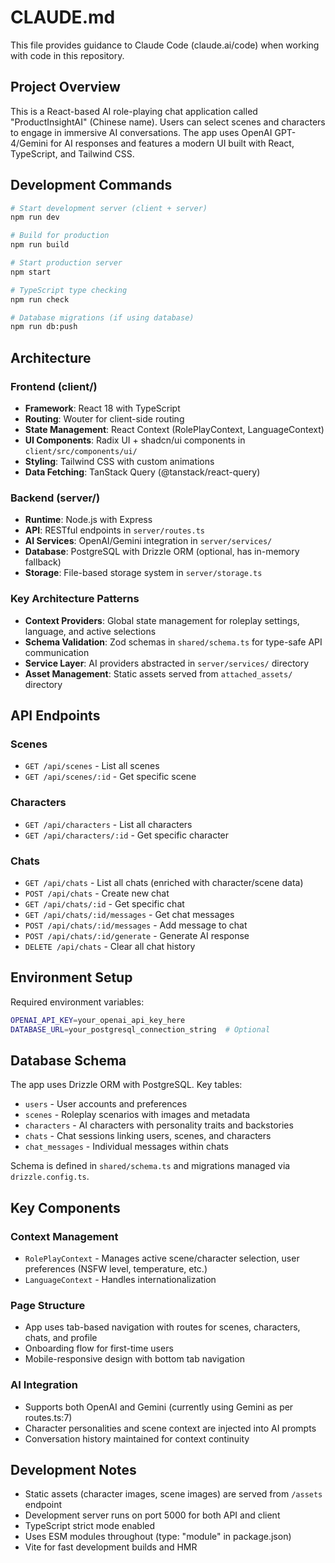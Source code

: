 # CLAUDE.md

This file provides guidance to Claude Code (claude.ai/code) when working with code in this repository.

## Project Overview

This is a React-based AI role-playing chat application called "ProductInsightAI" (Chinese name). Users can select scenes and characters to engage in immersive AI conversations. The app uses OpenAI GPT-4/Gemini for AI responses and features a modern UI built with React, TypeScript, and Tailwind CSS.

## Development Commands

```bash
# Start development server (client + server)
npm run dev

# Build for production
npm run build

# Start production server
npm start

# TypeScript type checking
npm run check

# Database migrations (if using database)
npm run db:push
```

## Architecture

### Frontend (client/)
- **Framework**: React 18 with TypeScript
- **Routing**: Wouter for client-side routing
- **State Management**: React Context (RolePlayContext, LanguageContext)
- **UI Components**: Radix UI + shadcn/ui components in `client/src/components/ui/`
- **Styling**: Tailwind CSS with custom animations
- **Data Fetching**: TanStack Query (@tanstack/react-query)

### Backend (server/)
- **Runtime**: Node.js with Express
- **API**: RESTful endpoints in `server/routes.ts`
- **AI Services**: OpenAI/Gemini integration in `server/services/`
- **Database**: PostgreSQL with Drizzle ORM (optional, has in-memory fallback)
- **Storage**: File-based storage system in `server/storage.ts`

### Key Architecture Patterns
- **Context Providers**: Global state management for roleplay settings, language, and active selections
- **Schema Validation**: Zod schemas in `shared/schema.ts` for type-safe API communication
- **Service Layer**: AI providers abstracted in `server/services/` directory
- **Asset Management**: Static assets served from `attached_assets/` directory

## API Endpoints

### Scenes
- `GET /api/scenes` - List all scenes
- `GET /api/scenes/:id` - Get specific scene

### Characters  
- `GET /api/characters` - List all characters
- `GET /api/characters/:id` - Get specific character

### Chats
- `GET /api/chats` - List all chats (enriched with character/scene data)
- `POST /api/chats` - Create new chat
- `GET /api/chats/:id` - Get specific chat
- `GET /api/chats/:id/messages` - Get chat messages
- `POST /api/chats/:id/messages` - Add message to chat
- `POST /api/chats/:id/generate` - Generate AI response
- `DELETE /api/chats` - Clear all chat history

## Environment Setup

Required environment variables:
```bash
OPENAI_API_KEY=your_openai_api_key_here
DATABASE_URL=your_postgresql_connection_string  # Optional
```

## Database Schema

The app uses Drizzle ORM with PostgreSQL. Key tables:
- `users` - User accounts and preferences
- `scenes` - Roleplay scenarios with images and metadata
- `characters` - AI characters with personality traits and backstories  
- `chats` - Chat sessions linking users, scenes, and characters
- `chat_messages` - Individual messages within chats

Schema is defined in `shared/schema.ts` and migrations managed via `drizzle.config.ts`.

## Key Components

### Context Management
- `RolePlayContext` - Manages active scene/character selection, user preferences (NSFW level, temperature, etc.)
- `LanguageContext` - Handles internationalization

### Page Structure
- App uses tab-based navigation with routes for scenes, characters, chats, and profile
- Onboarding flow for first-time users
- Mobile-responsive design with bottom tab navigation

### AI Integration
- Supports both OpenAI and Gemini (currently using Gemini as per routes.ts:7)
- Character personalities and scene context are injected into AI prompts
- Conversation history maintained for context continuity

## Development Notes

- Static assets (character images, scene images) are served from `/assets` endpoint
- Development server runs on port 5000 for both API and client
- TypeScript strict mode enabled
- Uses ESM modules throughout (type: "module" in package.json)
- Vite for fast development builds and HMR